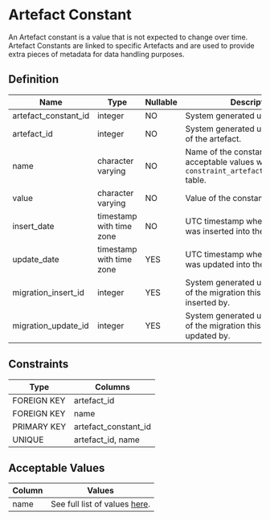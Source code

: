 # Artefact Constant

An Artefact constant is a value that is not expected to change over time. Artefact Constants are linked to specific Artefacts and are used to provide extra pieces of metadata for data handling purposes.

## Definition

<!-- definition -->
| Name                 | Type                     | Nullable | Description                                                                                       |
| -------------------- | ------------------------ | -------- | ------------------------------------------------------------------------------------------------- |
| artefact_constant_id | integer                  | NO       | System generated unique identifier.                                                               |
| artefact_id          | integer                  | NO       | System generated unique identifier of the artefact.                                               |
| name                 | character varying        | NO       | Name of the constant. See acceptable values within the `constraint_artefact_constant_name` table. |
| value                | character varying        | NO       | Value of the constant.                                                                            |
| insert_date          | timestamp with time zone | NO       | UTC timestamp when the record was inserted into the table.                                        |
| update_date          | timestamp with time zone | YES      | UTC timestamp when the record was updated into the table.                                         |
| migration_insert_id  | integer                  | YES      | System generated unique identifier of the migration this record was inserted by.                  |
| migration_update_id  | integer                  | YES      | System generated unique identifier of the migration this record was updated by.                   |
<!-- definitionstop -->

## Constraints

<!-- constraint -->
| Type        | Columns              |
| ----------- | -------------------- |
| FOREIGN KEY | artefact_id          |
| FOREIGN KEY | name                 |
| PRIMARY KEY | artefact_constant_id |
| UNIQUE      | artefact_id, name    |
<!-- constraintstop -->

## Acceptable Values

<!-- acceptablevalues -->
| Column | Values                                                                       |
| ------ | ---------------------------------------------------------------------------- |
| name   | See full list of values [here](../../constraints/artefact_constant_name.md). |
<!-- acceptablevaluesstop -->
